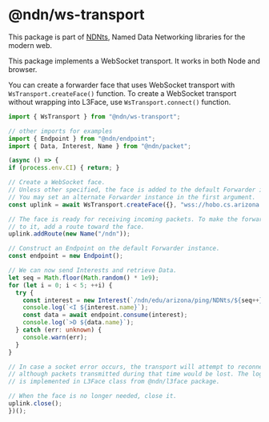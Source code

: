 # @ndn/ws-transport

This package is part of [NDNts](https://yoursunny.com/p/NDNts/), Named Data Networking libraries for the modern web.

This package implements a WebSocket transport.
It works in both Node and browser.

You can create a forwarder face that uses WebSocket transport with `WsTransport.createFace()` function.
To create a WebSocket transport without wrapping into L3Face, use `WsTransport.connect()` function.

```ts
import { WsTransport } from "@ndn/ws-transport";

// other imports for examples
import { Endpoint } from "@ndn/endpoint";
import { Data, Interest, Name } from "@ndn/packet";

(async () => {
if (process.env.CI) { return; }

// Create a WebSocket face.
// Unless other specified, the face is added to the default Forwarder instance.
// You may set an alternate Forwarder instance in the first argument.
const uplink = await WsTransport.createFace({}, "wss://hobo.cs.arizona.edu/ws/");

// The face is ready for receiving incoming packets. To make the forwarder send Interests
// to it, add a route toward the face.
uplink.addRoute(new Name("/ndn"));

// Construct an Endpoint on the default Forwarder instance.
const endpoint = new Endpoint();

// We can now send Interests and retrieve Data.
let seq = Math.floor(Math.random() * 1e9);
for (let i = 0; i < 5; ++i) {
  try {
    const interest = new Interest(`/ndn/edu/arizona/ping/NDNts/${seq++}`);
    console.log(`<I ${interest.name}`);
    const data = await endpoint.consume(interest);
    console.log(`>D ${data.name}`);
  } catch (err: unknown) {
    console.warn(err);
  }
}

// In case a socket error occurs, the transport will attempt to reconnect automatically,
// although packets transmitted during that time would be lost. The logic of reconnecting
// is implemented in L3Face class from @ndn/l3face package.

// When the face is no longer needed, close it.
uplink.close();
})();
```
